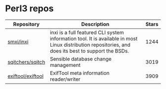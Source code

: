 # Perl3 repos

| Repository                                                | Description                                                                                                                                          | Stars |
| --------------------------------------------------------- | ---------------------------------------------------------------------------------------------------------------------------------------------------- | ----- |
| [smxi/inxi](https://github.com/smxi/inxi)                 | inxi is a full featured CLI system information tool. It is available in most Linux distribution repositories, and does its best to support the BSDs. | 1244  |
| [sqitchers/sqitch](https://github.com/sqitchers/sqitch)   | Sensible database change management                                                                                                                  | 3019  |
| [exiftool/exiftool](https://github.com/exiftool/exiftool) | ExifTool meta information reader/writer                                                                                                              | 3909  |
